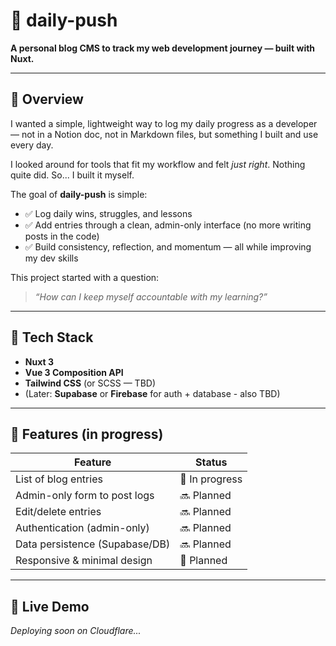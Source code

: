 # 📝 daily-push

**A personal blog CMS to track my web development journey — built with Nuxt.**

---

## 📘 Overview

I wanted a simple, lightweight way to log my daily progress as a developer — not in a Notion doc, not in Markdown files, but something I built and use every day.

I looked around for tools that fit my workflow and felt _just right_. Nothing quite did. So... I built it myself.

The goal of **daily-push** is simple:

- ✅ Log daily wins, struggles, and lessons
- ✅ Add entries through a clean, admin-only interface (no more writing posts in the code)
- ✅ Build consistency, reflection, and momentum — all while improving my dev skills

This project started with a question:

> _“How can I keep myself accountable with my learning?”_

---

## 🚀 Tech Stack

- **Nuxt 3**
- **Vue 3 Composition API**
- **Tailwind CSS** (or SCSS — TBD)
- (Later: **Supabase** or **Firebase** for auth + database - also TBD)

---

## 🔧 Features (in progress)

| Feature                        | Status         |
| ------------------------------ | -------------- |
| List of blog entries           | 🔄 In progress |
| Admin-only form to post logs   | 🔜 Planned     |
| Edit/delete entries            | 🔜 Planned     |
| Authentication (admin-only)    | 🔜 Planned     |
| Data persistence (Supabase/DB) | 🔜 Planned     |
| Responsive & minimal design    | 🔄 Planned     |

---

## 🔗 Live Demo

_Deploying soon on Cloudflare..._
